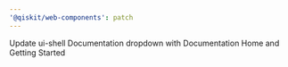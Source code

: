 ```yaml
---
'@qiskit/web-components': patch
---
```


Update ui-shell Documentation dropdown with Documentation Home and Getting Started 
